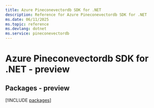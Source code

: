 ```yaml
---
title: Azure Pineconevectordb SDK for .NET
description: Reference for Azure Pineconevectordb SDK for .NET
ms.date: 06/11/2025
ms.topic: reference
ms.devlang: dotnet
ms.service: pineconevectordb
---
```

# Azure Pineconevectordb SDK for .NET - preview
## Packages - preview
[!INCLUDE [packages](pineconevectordb-index.md)]